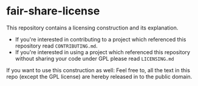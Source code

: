 # fair-share-license

This repository contains a licensing construction and its explanation.

 - If you're interested in contributing to a project which referenced this repository read `CONTRIBUTING.md`.
 - If you're interested in using a project which referenced this repository without sharing your code under GPL please read `LICENSING.md`

If you want to use this construction as well: Feel free to, all the text in this repo (except the GPL license) are hereby released in to the public domain.
